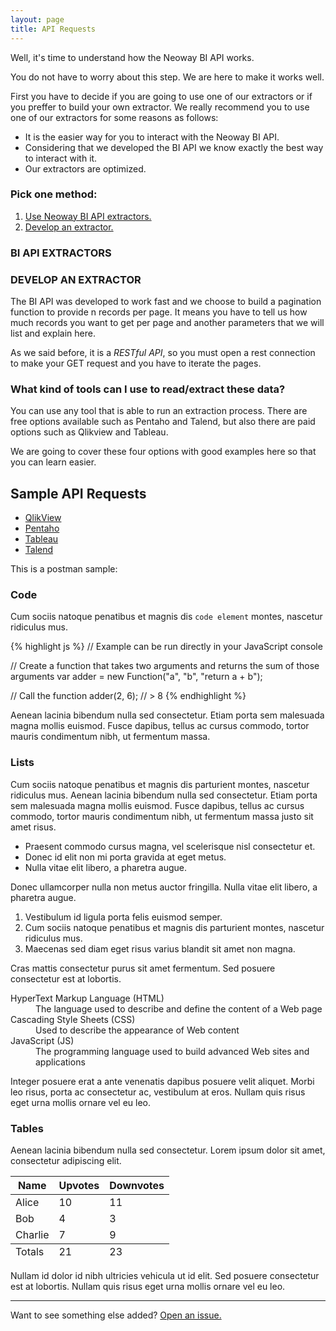 ```yaml
---
layout: page
title: API Requests
---
```



<div class="message">
  Well, it's time to understand how the Neoway BI API works.
</div>

You do not have to worry about this step. We are here to make it works well.

First you have to decide if you are going to use one of our extractors or if you preffer to build your own extractor. We really recommend you to use one of our extractors for some reasons as follows:

- It is the easier way for you to interact with the Neoway BI API.
- Considering that we developed the BI API we know exactly the best way to interact with it.
- Our extractors are optimized.


### Pick one method:
1. [Use Neoway BI API extractors.](#bi-api-extractors)
2. [Develop an extractor.](#develop-an-extractor)


### BI API EXTRACTORS

### DEVELOP AN EXTRACTOR

The BI API was developed to work fast and we choose to build a pagination function to provide n records per page. It means you have to tell us how much records you want to get per page and another parameters that we will list and explain here.

As we said before, it is a *RESTful API*, so you must open a rest connection to make your GET request and you have to iterate the pages.


### What kind of tools can I use to read/extract these data?

You can use any tool that is able to run an extraction process. There are free options available such as Pentaho and Talend, but also there are paid options such as Qlikview and Tableau.

We are going to cover these four options with good examples here so that you can learn easier.

## Sample API Requests

- [QlikView](http://paginaexemplo.com)
- [Pentaho](http://paginaexemplo.com)
- [Tableau](http://paginaexemplo.com)
- [Talend](http://paginaexemplo.com)

This is a postman sample:


### Code

Cum sociis natoque penatibus et magnis dis `code element` montes, nascetur ridiculus mus.

{% highlight js %}
// Example can be run directly in your JavaScript console

// Create a function that takes two arguments and returns the sum of those arguments
var adder = new Function("a", "b", "return a + b");

// Call the function
adder(2, 6);
// > 8
{% endhighlight %}

Aenean lacinia bibendum nulla sed consectetur. Etiam porta sem malesuada magna mollis euismod. Fusce dapibus, tellus ac cursus commodo, tortor mauris condimentum nibh, ut fermentum massa.

### Lists

Cum sociis natoque penatibus et magnis dis parturient montes, nascetur ridiculus mus. Aenean lacinia bibendum nulla sed consectetur. Etiam porta sem malesuada magna mollis euismod. Fusce dapibus, tellus ac cursus commodo, tortor mauris condimentum nibh, ut fermentum massa justo sit amet risus.

* Praesent commodo cursus magna, vel scelerisque nisl consectetur et.
* Donec id elit non mi porta gravida at eget metus.
* Nulla vitae elit libero, a pharetra augue.

Donec ullamcorper nulla non metus auctor fringilla. Nulla vitae elit libero, a pharetra augue.

1. Vestibulum id ligula porta felis euismod semper.
2. Cum sociis natoque penatibus et magnis dis parturient montes, nascetur ridiculus mus.
3. Maecenas sed diam eget risus varius blandit sit amet non magna.

Cras mattis consectetur purus sit amet fermentum. Sed posuere consectetur est at lobortis.

<dl>
  <dt>HyperText Markup Language (HTML)</dt>
  <dd>The language used to describe and define the content of a Web page</dd>

  <dt>Cascading Style Sheets (CSS)</dt>
  <dd>Used to describe the appearance of Web content</dd>

  <dt>JavaScript (JS)</dt>
  <dd>The programming language used to build advanced Web sites and applications</dd>
</dl>

Integer posuere erat a ante venenatis dapibus posuere velit aliquet. Morbi leo risus, porta ac consectetur ac, vestibulum at eros. Nullam quis risus eget urna mollis ornare vel eu leo.

### Tables

Aenean lacinia bibendum nulla sed consectetur. Lorem ipsum dolor sit amet, consectetur adipiscing elit.

<table>
  <thead>
    <tr>
      <th>Name</th>
      <th>Upvotes</th>
      <th>Downvotes</th>
    </tr>
  </thead>
  <tfoot>
    <tr>
      <td>Totals</td>
      <td>21</td>
      <td>23</td>
    </tr>
  </tfoot>
  <tbody>
    <tr>
      <td>Alice</td>
      <td>10</td>
      <td>11</td>
    </tr>
    <tr>
      <td>Bob</td>
      <td>4</td>
      <td>3</td>
    </tr>
    <tr>
      <td>Charlie</td>
      <td>7</td>
      <td>9</td>
    </tr>
  </tbody>
</table>

Nullam id dolor id nibh ultricies vehicula ut id elit. Sed posuere consectetur est at lobortis. Nullam quis risus eget urna mollis ornare vel eu leo.

-----

Want to see something else added? <a href="https://github.com/poole/poole/issues/new">Open an issue.</a>
